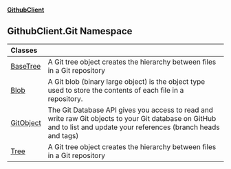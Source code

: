 #### [GithubClient](index.md 'index')

## GithubClient.Git Namespace

| Classes | |
| :--- | :--- |
| [BaseTree](GithubClient.Git.BaseTree.md 'GithubClient.Git.BaseTree') | A Git tree object creates the hierarchy between files in a Git repository |
| [Blob](GithubClient.Git.Blob.md 'GithubClient.Git.Blob') | A Git blob (binary large object) is the object type used to store the contents of each file in a repository. |
| [GitObject](GithubClient.Git.GitObject.md 'GithubClient.Git.GitObject') | The Git Database API gives you access to read and write raw Git objects to your Git database on GitHub and to list and update your references (branch heads and tags) |
| [Tree](GithubClient.Git.Tree.md 'GithubClient.Git.Tree') | A Git tree object creates the hierarchy between files in a Git repository |
